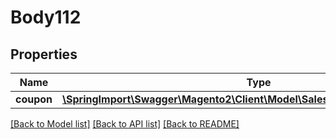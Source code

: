 # Body112

## Properties
Name | Type | Description | Notes
------------ | ------------- | ------------- | -------------
**coupon** | [**\SpringImport\Swagger\Magento2\Client\Model\SalesRuleDataCouponInterface**](SalesRuleDataCouponInterface.md) |  | 

[[Back to Model list]](../README.md#documentation-for-models) [[Back to API list]](../README.md#documentation-for-api-endpoints) [[Back to README]](../README.md)


